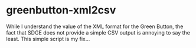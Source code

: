 greenbutton-xml2csv
===================
While I understand the value of the XML format for the Green Button, the fact that SDGE does not provide
a simple CSV output is annoying to say the least.  This simple script is my fix...
